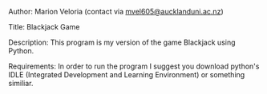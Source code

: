 Author: Marion Veloria (contact via mvel605@aucklanduni.ac.nz)

Title: Blackjack Game

Description: This program is my version of the game Blackjack using Python.

Requirements: In order to run the program I suggest you download python's IDLE (Integrated Development and Learning Environment) or something similiar.
